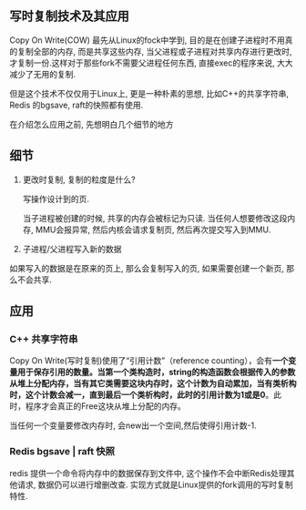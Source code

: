 ## 写时复制技术及其应用

Copy On Write(COW) 最先从Linux的fock中学到, 目的是在创建子进程时不用真的复制全部的内存, 而是共享这些内存, 当父进程或子进程对共享内存进行更改时, 才复制一份.这样对于那些fork不需要父进程任何东西, 直接exec的程序来说, 大大减少了无用的复制.

但是这个技术不仅仅用于Linux上, 更是一种朴素的思想, 比如C++的共享字符串, Redis 的bgsave, raft的快照都有使用.

在介绍怎么应用之前, 先想明白几个细节的地方



## 细节

1. 更改时复制, 复制的粒度是什么?

   写操作设计到的页.   

   当子进程被创建的时候, 共享的内存会被标记为只读. 当任何人想要修改这段内存, MMU会报异常, 然后内核会请求复制页, 然后再次提交写入到MMU. 

2.  子进程/父进程写入新的数据

   如果写入的数据是在原来的页上, 那么会复制写入的页, 如果需要创建一个新页, 那么不会共享.



## 应用

### C++ 共享字符串

Copy On Write(写时复制)使用了“引用计数”（reference counting），会有**一个变量用于保存引用的数量。当第一个类构造时，string的构造函数会根据传入的参数从堆上分配内存，当有其它类需要这块内存时，这个计数为自动累加，当有类析构时，这个计数会减一，直到最后一个类析构时，此时的引用计数为1或是0**。此时，程序才会真正的Free这块从堆上分配的内存。

当任何一个变量要修改内存时, 会new出一个空间,然后使得引用计数-1.



### Redis bgsave | raft 快照

redis 提供一个命令将内存中的数据保存到文件中, 这个操作不会中断Redis处理其他请求, 数据仍可以进行增删改查. 实现方式就是Linux提供的fork调用的写时复制特性.

